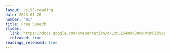 ```yaml
---
layout: cs195-reading
date: 2023-01-20
number: "01"
title: Free Speech
slides:
  link: https://docs.google.com/presentation/d/1zxLIS4n9dB8vdHYcMRI5VppHBhN_eVH3s5IaiZHi0yA/edit
  released: true
readings_released: true
---
```

